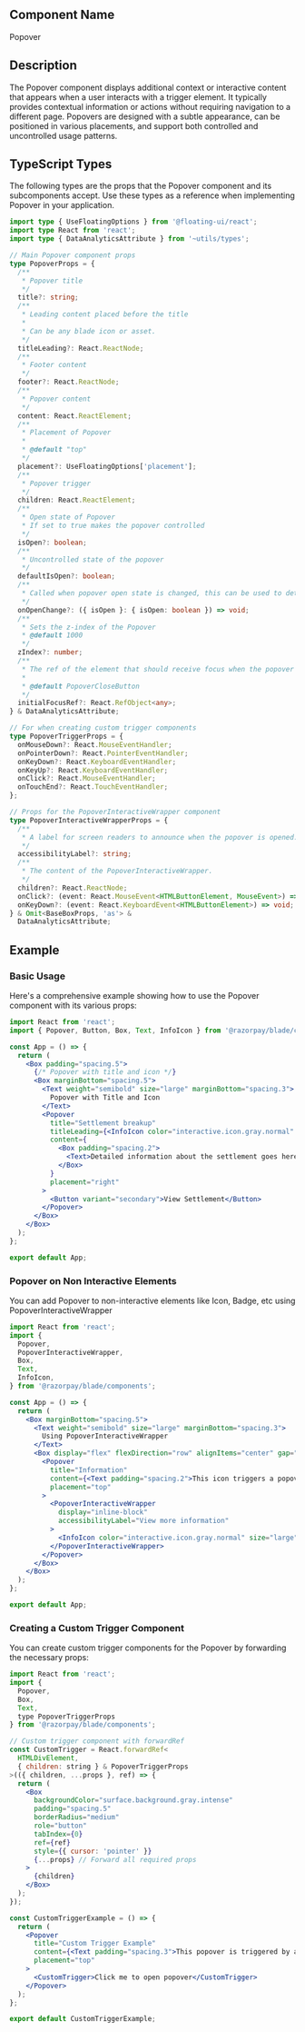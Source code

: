 ## Component Name

Popover

## Description

The Popover component displays additional context or interactive content that appears when a user interacts with a trigger element. It typically provides contextual information or actions without requiring navigation to a different page. Popovers are designed with a subtle appearance, can be positioned in various placements, and support both controlled and uncontrolled usage patterns.

## TypeScript Types

The following types are the props that the Popover component and its subcomponents accept. Use these types as a reference when implementing Popover in your application.

```typescript
import type { UseFloatingOptions } from '@floating-ui/react';
import type React from 'react';
import type { DataAnalyticsAttribute } from '~utils/types';

// Main Popover component props
type PopoverProps = {
  /**
   * Popover title
   */
  title?: string;
  /**
   * Leading content placed before the title
   *
   * Can be any blade icon or asset.
   */
  titleLeading?: React.ReactNode;
  /**
   * Footer content
   */
  footer?: React.ReactNode;
  /**
   * Popover content
   */
  content: React.ReactElement;
  /**
   * Placement of Popover
   *
   * @default "top"
   */
  placement?: UseFloatingOptions['placement'];
  /**
   * Popover trigger
   */
  children: React.ReactElement;
  /**
   * Open state of Popover
   * If set to true makes the popover controlled
   */
  isOpen?: boolean;
  /**
   * Uncontrolled state of the popover
   */
  defaultIsOpen?: boolean;
  /**
   * Called when popover open state is changed, this can be used to detect when popover opens or closed
   */
  onOpenChange?: ({ isOpen }: { isOpen: boolean }) => void;
  /**
   * Sets the z-index of the Popover
   * @default 1000
   */
  zIndex?: number;
  /**
   * The ref of the element that should receive focus when the popover opens.
   *
   * @default PopoverCloseButton
   */
  initialFocusRef?: React.RefObject<any>;
} & DataAnalyticsAttribute;

// For when creating custom trigger components
type PopoverTriggerProps = {
  onMouseDown?: React.MouseEventHandler;
  onPointerDown?: React.PointerEventHandler;
  onKeyDown?: React.KeyboardEventHandler;
  onKeyUp?: React.KeyboardEventHandler;
  onClick?: React.MouseEventHandler;
  onTouchEnd?: React.TouchEventHandler;
};

// Props for the PopoverInteractiveWrapper component
type PopoverInteractiveWrapperProps = {
  /**
   * A label for screen readers to announce when the popover is opened.
   */
  accessibilityLabel?: string;
  /**
   * The content of the PopoverInteractiveWrapper.
   */
  children?: React.ReactNode;
  onClick?: (event: React.MouseEvent<HTMLButtonElement, MouseEvent>) => void;
  onKeyDown?: (event: React.KeyboardEvent<HTMLButtonElement>) => void;
} & Omit<BaseBoxProps, 'as'> &
  DataAnalyticsAttribute;
```

## Example

### Basic Usage

Here's a comprehensive example showing how to use the Popover component with its various props:

```jsx
import React from 'react';
import { Popover, Button, Box, Text, InfoIcon } from '@razorpay/blade/components';

const App = () => {
  return (
    <Box padding="spacing.5">
      {/* Popover with title and icon */}
      <Box marginBottom="spacing.5">
        <Text weight="semibold" size="large" marginBottom="spacing.3">
          Popover with Title and Icon
        </Text>
        <Popover
          title="Settlement breakup"
          titleLeading={<InfoIcon color="interactive.icon.gray.normal" size="medium" />}
          content={
            <Box padding="spacing.2">
              <Text>Detailed information about the settlement goes here.</Text>
            </Box>
          }
          placement="right"
        >
          <Button variant="secondary">View Settlement</Button>
        </Popover>
      </Box>
    </Box>
  );
};

export default App;
```

### Popover on Non Interactive Elements

You can add Popover to non-interactive elements like Icon, Badge, etc using PopoverInteractiveWrapper

```jsx
import React from 'react';
import {
  Popover,
  PopoverInteractiveWrapper,
  Box,
  Text,
  InfoIcon,
} from '@razorpay/blade/components';

const App = () => {
  return (
    <Box marginBottom="spacing.5">
      <Text weight="semibold" size="large" marginBottom="spacing.3">
        Using PopoverInteractiveWrapper
      </Text>
      <Box display="flex" flexDirection="row" alignItems="center" gap="spacing.3">
        <Popover
          title="Information"
          content={<Text padding="spacing.2">This icon triggers a popover.</Text>}
          placement="top"
        >
          <PopoverInteractiveWrapper
            display="inline-block"
            accessibilityLabel="View more information"
          >
            <InfoIcon color="interactive.icon.gray.normal" size="large" />
          </PopoverInteractiveWrapper>
        </Popover>
      </Box>
    </Box>
  );
};

export default App;
```

### Creating a Custom Trigger Component

You can create custom trigger components for the Popover by forwarding the necessary props:

```jsx
import React from 'react';
import {
  Popover,
  Box,
  Text,
  type PopoverTriggerProps
} from '@razorpay/blade/components';

// Custom trigger component with forwardRef
const CustomTrigger = React.forwardRef<
  HTMLDivElement,
  { children: string } & PopoverTriggerProps
>(({ children, ...props }, ref) => {
  return (
    <Box
      backgroundColor="surface.background.gray.intense"
      padding="spacing.5"
      borderRadius="medium"
      role="button"
      tabIndex={0}
      ref={ref}
      style={{ cursor: 'pointer' }}
      {...props} // Forward all required props
    >
      {children}
    </Box>
  );
});

const CustomTriggerExample = () => {
  return (
    <Popover
      title="Custom Trigger Example"
      content={<Text padding="spacing.3">This popover is triggered by a custom component.</Text>}
      placement="top"
    >
      <CustomTrigger>Click me to open popover</CustomTrigger>
    </Popover>
  );
};

export default CustomTriggerExample;
```
